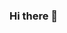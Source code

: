 ### Hi there 👋

<!--
**CokeBear99/CokeBear99** is a ✨ _special_ ✨ repository because its `README.md` (this file) appears on your GitHub profile.

Here are some ideas to get you started:

- 🔭 I’m currently working on ... asf
- 🌱 I’m currently learning ... sd
- 👯 I’m looking to collaborate on ... asd
- 🤔 I’m looking for help with ... fasd
- 💬 Ask me about ... safd
- 📫 How to reach me: ... asdf
- 😄 Pronouns: ... fdsa
- ⚡ Fun fact: ... adsf
-->
